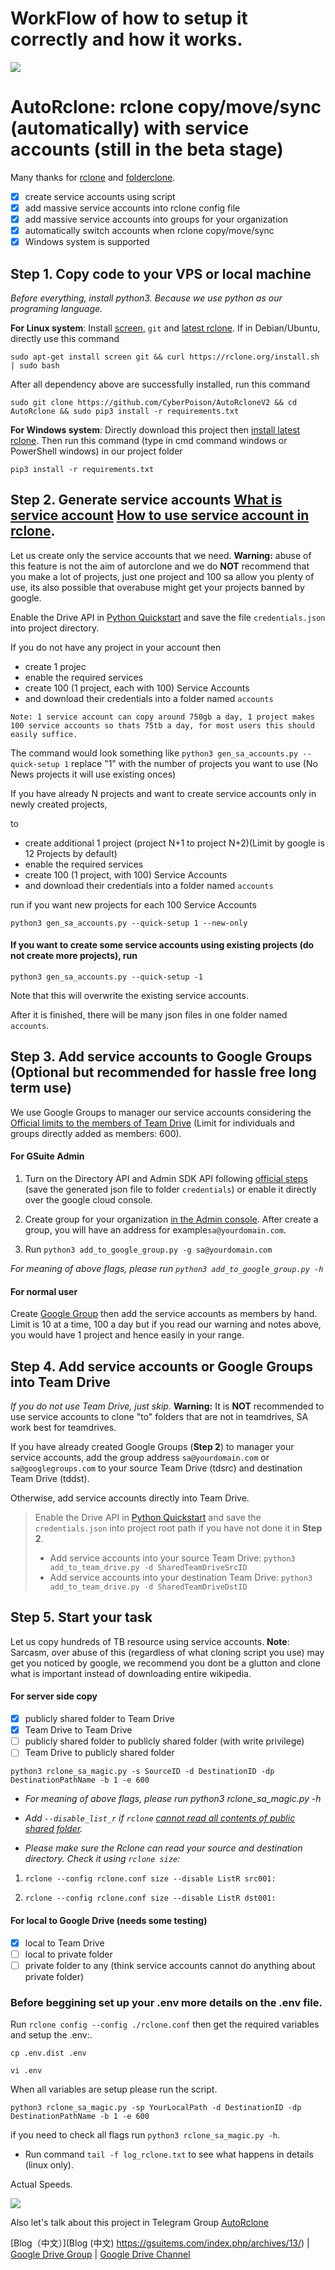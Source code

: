 # WorkFlow of how to setup it correctly and how it works.
![](diagram.png)

# AutoRclone: rclone copy/move/sync (automatically) with service accounts (still in the beta stage)
Many thanks for [rclone](https://rclone.org/) and [folderclone](https://github.com/Spazzlo/folderclone).

- [x] create service accounts using script
- [x] add massive service accounts into rclone config file
- [x] add massive service accounts into groups for your organization
- [x] automatically switch accounts when rclone copy/move/sync 
- [x] Windows system is supported

Step 1. Copy code to your VPS or local machine
---------------------------------
_Before everything, install python3. Because we use python as our programing language._

**For Linux system**: Install
[screen](https://www.interserver.net/tips/kb/using-screen-to-attach-and-detach-console-sessions/),
`git` 
and [latest rclone](https://rclone.org/downloads/#script-download-and-install). 
If in Debian/Ubuntu, directly use this command
```
sudo apt-get install screen git && curl https://rclone.org/install.sh | sudo bash
```
After all dependency above are successfully installed, run this command
```
sudo git clone https://github.com/CyberPoison/AutoRcloneV2 && cd AutoRclone && sudo pip3 install -r requirements.txt
```
**For Windows system**: Directly download this project then [install latest rclone](https://rclone.org/downloads/). 
Then run this command (type in cmd command windows or PowerShell windows) in our project folder
```
pip3 install -r requirements.txt
```

Step 2. Generate service accounts [What is service account](https://cloud.google.com/iam/docs/service-accounts) [How to use service account in rclone](https://rclone.org/drive/#service-account-support).
---------------------------------
Let us create only the service accounts that we need. 
**Warning:** abuse of this feature is not the aim of autorclone and we do **NOT** recommend that you make a lot of projects, just one project and 100 sa allow you plenty of use, its also possible that overabuse might get your projects banned by google. 


Enable the Drive API in [Python Quickstart](https://developers.google.com/drive/api/v3/quickstart/python)
and save the file `credentials.json` into project directory.

If you do not have any project in your account then 
* create 1 projec
* enable the required services
* create 100 (1 project, each with 100) Service Accounts
* and download their credentials into a folder named `accounts`

```
Note: 1 service account can copy around 750gb a day, 1 project makes 100 service accounts so thats 75tb a day, for most users this should easily suffice. 
```

The command would look something like 
 `python3 gen_sa_accounts.py --quick-setup 1`
 replace "1" with the number of projects you want to use (No News projects it will use existing onces)

If you have already N projects and want to create service accounts only in newly created projects,

to 

* create additional 1 project (project N+1 to project N+2)(Limit by google is 12 Projects by default)
* enable the required services
* create 100 (1 project, with 100) Service Accounts
* and download their credentials into a folder named `accounts`
 
run if you want new projects for each 100 Service Accounts

`python3 gen_sa_accounts.py --quick-setup 1 --new-only` 

#### If you want to create some service accounts using existing projects (do not create more projects), run 

`python3 gen_sa_accounts.py --quick-setup -1`

Note that this will overwrite the existing service accounts.

After it is finished, there will be many json files in one folder named `accounts`. 


Step 3. Add service accounts to Google Groups (Optional but recommended for hassle free long term use)
---------------------------------
We use Google Groups to manager our service accounts considering the  
[Official limits to the members of Team Drive](https://support.google.com/a/answer/7338880?hl=en) (Limit for individuals and groups directly added as members: 600).

#### For GSuite Admin
1. Turn on the Directory API and Admin SDK API following [official steps](https://developers.google.com/admin-sdk/directory/v1/quickstart/python) (save the generated json file to folder `credentials`) or enable it directly over the google cloud console.

2. Create group for your organization [in the Admin console](https://support.google.com/a/answer/33343?hl=en). After create a group, you will have an address for example`sa@yourdomain.com`.

3. Run `python3 add_to_google_group.py -g sa@yourdomain.com`

_For meaning of above flags, please run `python3 add_to_google_group.py -h`_

#### For normal user

Create [Google Group](https://groups.google.com/) then add the service accounts as members by hand.
Limit is 10 at a time, 100 a day but if you read our warning and notes above, you would have 1 project and hence easily in your range. 

Step 4. Add service accounts or Google Groups into Team Drive
---------------------------------
_If you do not use Team Drive, just skip._
**Warning:** It is **NOT** recommended to use service accounts to clone "to" folders that are not in teamdrives, SA work best for teamdrives. 

If you have already created Google Groups (**Step 2**) to manager your service accounts, add the group address `sa@yourdomain.com` or `sa@googlegroups.com` to your source Team Drive (tdsrc) and destination Team Drive (tddst). 
 
Otherwise, add service accounts directly into Team Drive.
> Enable the Drive API in [Python Quickstart](https://developers.google.com/drive/api/v3/quickstart/python) 
and save the `credentials.json` into project root path if you have not done it in **Step 2**.
> - Add service accounts into your source Team Drive:
`python3 add_to_team_drive.py -d SharedTeamDriveSrcID`
> - Add service accounts into your destination Team Drive:
`python3 add_to_team_drive.py -d SharedTeamDriveDstID`

Step 5. Start your task
---------------------------------
Let us copy hundreds of TB resource using service accounts. 
**Note**: Sarcasm, over abuse of this (regardless of what cloning script you use) may get you noticed by google, we recommend you dont be a glutton and clone what is important instead of downloading entire wikipedia.

#### For server side copy
- [x] publicly shared folder to Team Drive
- [x] Team Drive to Team Drive
- [ ] publicly shared folder to publicly shared folder (with write privilege)
- [ ] Team Drive to publicly shared folder
```
python3 rclone_sa_magic.py -s SourceID -d DestinationID -dp DestinationPathName -b 1 -e 600
```
- _For meaning of above flags, please run python3 rclone_sa_magic.py -h_

- _Add `--disable_list_r` if `rclone` [cannot read all contents of public shared folder](https://forum.rclone.org/t/rclone-cannot-see-all-files-folder-in-public-shared-folder/12351)._

- _Please make sure the Rclone can read your source and destination directory. Check it using `rclone size`:_

1. ```rclone --config rclone.conf size --disable ListR src001:```

2. ```rclone --config rclone.conf size --disable ListR dst001:```

#### For local to Google Drive (needs some testing)
- [x] local to Team Drive
- [ ] local to private folder
- [ ] private folder to any (think service accounts cannot do anything about private folder)

### Before beggining set up your .env more details on the .env file.
Run `rclone config --config ./rclone.conf`
then get the required variables and setup the .env:.

```
cp .env.dist .env
```
```
vi .env
```
When all variables are setup please run the script.

```
python3 rclone_sa_magic.py -sp YourLocalPath -d DestinationID -dp DestinationPathName -b 1 -e 600
```
if you need to check all flags run `python3 rclone_sa_magic.py -h`.

* Run command `tail -f log_rclone.txt` to see what happens in details (linux only).

Actual Speeds.

![](AutoRcloneV2.png)

Also let's talk about this project in Telegram Group [AutoRclone](https://t.me/AutoRclone)

[Blog（中文）](Blog (中文) 
https://gsuitems.com/index.php/archives/13/) | [Google Drive Group](https://t.me/google_drive) | [Google Drive Channel](https://t.me/gdurl)  



